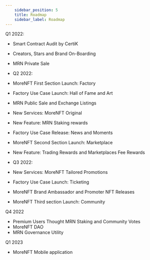 ```yaml
---
    sidebar_position: 5
    title: Roadmap
    sidebar_label: Roadmap
---
```


Q1 2022:
- Smart Contract Audit by CertiK
- Creators, Stars and Brand On-Boarding
- MRN Private Sale

- Q2 2022:
- MoreNFT First Section Launch: Factory
- Factory Use Case Launch: Hall of Fame and Art
- MRN Public Sale and Exchange Listings
- New Services: MoreNFT Original
- New Feature: MRN Staking rewards
- Factory Use Case Release: News and Moments
- MoreNFT Second Section Launch: Marketplace
- New Feature: Trading Rewards and Marketplaces Fee Rewards

- Q3 2022:
- New Services: MoreNFT Tailored Promotions
- Factory Use Case Launch: Ticketing
- MoreNFT Brand Ambassador and Promoter NFT Releases
- MoreNFT Third section Launch: Community

Q4 2022
- Premium Users Thought MRN Staking and Community Votes
- MoreNFT DAO
- MRN Governance Utility

Q1 2023
- MoreNFT Mobile application